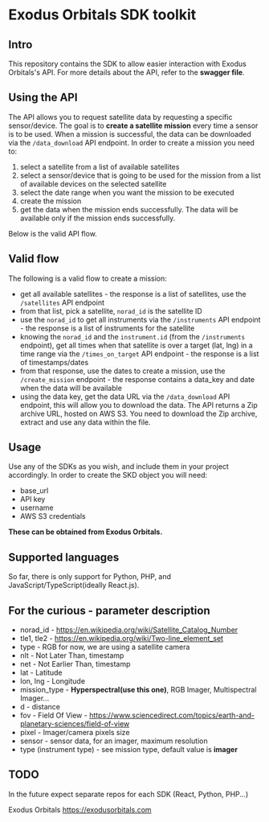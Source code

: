 # Exodus Orbitals SDK toolkit

## Intro
This repository contains the SDK to allow easier interaction with Exodus Orbitals's API. For more details about the API, refer to the **swagger file**.

## Using the API
The API allows you to request satellite data by requesting a specific sensor/device. The goal is to **create a satellite mission** every time a sensor is to be used. 
When a mission is successful, the data can be downloaded via the ```/data_download``` API endpoint.
In order to create a mission you need to: 
1. select a satellite from a list of available satellites
2. select a sensor/device that is going to be used for the mission from a list of available devices on the selected satellite
3. select the date range when you want the mission to be executed
4. create the mission
5. get the data when the mission ends successfully. The data will be available only if the mission ends successfully.

Below is the valid API flow.

## Valid flow
The following is a valid flow to create a mission:
- get all available satellites - the response is a list of satellites, use the ```/satellites``` API endpoint
- from that list, pick a satellite, ```norad_id``` is the satellite ID
- use the ```norad_id``` to get all instruments via the ```/instruments``` API endpoint  - the response is a list of instruments for the satellite
- knowing the ```norad_id``` and the ```instrument.id``` (from the ```/instruments``` endpoint), get all times when that satellite is over a target (lat, lng) in a time range via the ```/times_on_target``` API endpoint - the response is a list of timestamps/dates
- from that response, use the dates to create a mission, use the ```/create_mission``` endpoint - the response contains a data_key and date when the data will be available
- using the data key, get the data URL via the ```/data_download``` API endpoint, this will allow you to download the data. The API returns a Zip archive URL, hosted on AWS S3. You need to download the Zip archive, extract and use any data within the file.

## Usage
Use any of the SDKs as you wish, and include them in your project accordingly.
In order to create the SKD object you will need:
- base_url
- API key
- username
- AWS S3 credentials

**These can be obtained from Exodus Orbitals.**

## Supported languages
So far, there is only support for Python, PHP, and JavaScript/TypeScript(ideally React.js). 


## For the curious - parameter description

- norad_id - https://en.wikipedia.org/wiki/Satellite_Catalog_Number
- tle1, tle2 - https://en.wikipedia.org/wiki/Two-line_element_set
- type - RGB for now, we are using a satellite camera
- nlt - Not Later Than, timestamp
- net - Not Earlier Than, timestamp
- lat - Latitude
- lon, lng - Longitude
- mission_type - **Hyperspectral(use this one)**, RGB Imager, Multispectral Imager...
- d - distance
- fov - Field Of View - https://www.sciencedirect.com/topics/earth-and-planetary-sciences/field-of-view
- pixel - Imager/camera pixels size
- sensor - sensor data, for an imager, maximum resolution
- type (instrument type) - see mission type, default value is **imager**



## TODO
In the future expect separate repos for each SDK (React, Python, PHP...)

Exodus Orbitals
https://exodusorbitals.com
